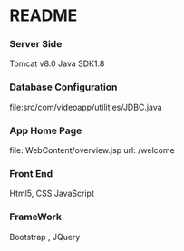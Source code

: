 # README #

### Server Side ###
Tomcat v8.0
Java SDK1.8
### Database Configuration ###
file:src/com/videoapp/utilities/JDBC.java
### App Home Page ###
file: WebContent/overview.jsp
url: /welcome
### Front End ###
Html5, CSS,JavaScript
### FrameWork ###
Bootstrap , JQuery 
